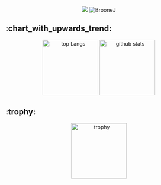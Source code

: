 <div align="center"> 
  <img src="https://i.imgur.com/KCGu1F0.png" View post on imgur.com />
  <img src="https://komarev.com/ghpvc/?username=BrooneJ&label=Profile%20views&color=0e75b6&style=flat" alt="BrooneJ" />
</div>
<h2>:chart_with_upwards_trend:</h2>
<div align="center"> 
  <img alt="top Langs" height="150px" src="https://github-readme-stats.vercel.app/api/top-langs/?username=BrooneJ&hide=HTML,CSS&layout=compact&theme=tokyonight" />
  <img alt="github stats" height="150px" src="https://github-readme-stats.vercel.app/api?username=BrooneJ&show_icons=true&theme=tokyonight" />
</div>
<h2>:trophy:</h2>
<div align="center">
  <img alt="trophy" height="150px" src="https://github-profile-trophy.vercel.app/?username=BrooneJ&column=8&theme=tokyonight" />
</div>
